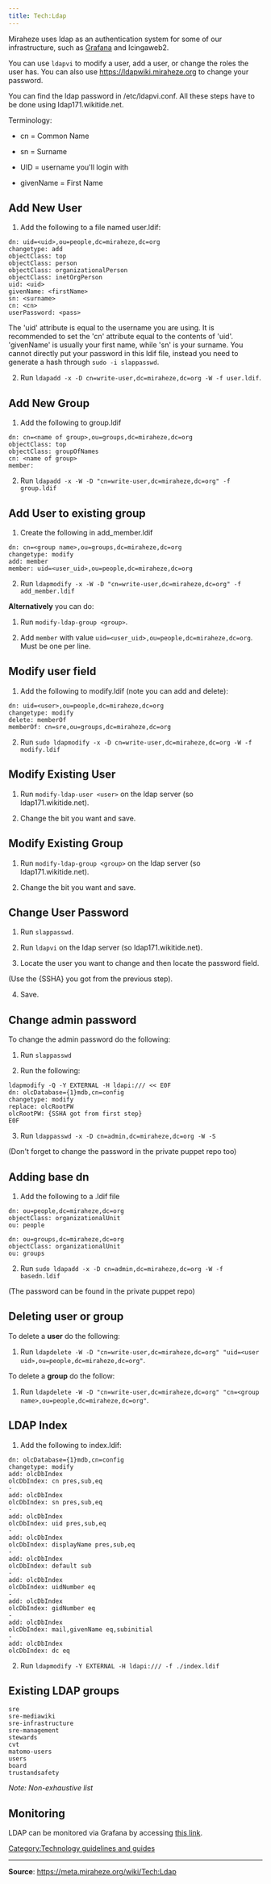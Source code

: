 ```yaml
---
title: Tech:Ldap
---
```


Miraheze uses ldap as an authentication system for some of our infrastructure, such as [Grafana](https://meta.miraheze.org/wiki/Tech:Grafana) and Icingaweb2.

You can use `ldapvi` to modify a user, add a user, or change the roles the user has. You can also use https://ldapwiki.miraheze.org to change your password.

You can find the ldap password in /etc/ldapvi.conf. All these steps have to be done using ldap171.wikitide.net.

Terminology:
* cn = Common Name

* sn = Surname

* UID = username you'll login with

* givenName = First Name

## Add New User 

1. Add the following to a file named user.ldif:
```
dn: uid=<uid>,ou=people,dc=miraheze,dc=org
changetype: add
objectClass: top
objectClass: person
objectClass: organizationalPerson
objectClass: inetOrgPerson
uid: <uid>
givenName: <firstName>
sn: <surname>
cn: <cn>
userPassword: <pass>
```

The 'uid' attribute is equal to the username you are using. It is recommended to set the 'cn' attribute equal to the contents of 'uid'. 'givenName' is usually your first name, while 'sn' is your surname.
You cannot directly put your password in this ldif file, instead you need to generate a hash through `sudo -i slappasswd`.

2. Run `ldapadd -x -D cn=write-user,dc=miraheze,dc=org -W -f user.ldif`.

## Add New Group 

1. Add the following to group.ldif

```
dn: cn=<name of group>,ou=groups,dc=miraheze,dc=org
objectClass: top
objectClass: groupOfNames
cn: <name of group>
member:
```

2. Run `ldapadd -x -W -D "cn=write-user,dc=miraheze,dc=org" -f group.ldif`

## Add User to existing group 

1. Create the following in add_member.ldif

```
dn: cn=<group name>,ou=groups,dc=miraheze,dc=org
changetype: modify
add: member
member: uid=<user_uid>,ou=people,dc=miraheze,dc=org
```

2. Run `ldapmodify -x -W -D "cn=write-user,dc=miraheze,dc=org" -f add_member.ldif`

**Alternatively** you can do:

1. Run `modify-ldap-group <group>`.

2. Add `member` with value `uid=<user_uid>,ou=people,dc=miraheze,dc=org`. Must be one per line.

## Modify user field 

1. Add the following to modify.ldif (note you can add and delete):

```
dn: uid=<user>,ou=people,dc=miraheze,dc=org
changetype: modify
delete: memberOf
memberOf: cn=sre,ou=groups,dc=miraheze,dc=org
```

2. Run `sudo ldapmodify -x -D cn=write-user,dc=miraheze,dc=org -W -f modify.ldif`

## Modify Existing User 

1. Run `modify-ldap-user <user>` on the ldap server (so ldap171.wikitide.net).

2. Change the bit you want and save.

## Modify Existing Group 

1. Run `modify-ldap-group <group>` on the ldap server (so ldap171.wikitide.net).

2. Change the bit you want and save.

## Change User Password 

1. Run `slappasswd`.

2. Run `ldapvi` on the ldap server (so ldap171.wikitide.net).

3. Locate the user you want to change and then locate the password field.

(Use the {SSHA} you got from the previous step).

4. Save.

## Change admin password 

To change the admin password do the following:

1. Run `slappasswd`

2. Run the following:

```
ldapmodify -Q -Y EXTERNAL -H ldapi:/// << E0F
dn: olcDatabase={1}mdb,cn=config
changetype: modify
replace: olcRootPW
olcRootPW: {SSHA got from first step}
E0F
```

3. Run `ldappasswd -x -D cn=admin,dc=miraheze,dc=org -W -S`

(Don't forget to change the password in the private puppet repo too)

## Adding base dn 

1. Add the following to a .ldif file

```
dn: ou=people,dc=miraheze,dc=org
objectClass: organizationalUnit
ou: people

dn: ou=groups,dc=miraheze,dc=org
objectClass: organizationalUnit
ou: groups
```

2. Run `sudo ldapadd -x -D cn=admin,dc=miraheze,dc=org -W -f basedn.ldif`

(The password can be found in the private puppet repo)

## Deleting user or group 

To delete a **user** do the following:

1. Run `ldapdelete -W -D "cn=write-user,dc=miraheze,dc=org" "uid=<user uid>,ou=people,dc=miraheze,dc=org"`.

To delete a **group** do the follow:

1. Run `ldapdelete -W -D "cn=write-user,dc=miraheze,dc=org" "cn=<group name>,ou=people,dc=miraheze,dc=org"`.

## LDAP Index 

1. Add the following to index.ldif:

```
dn: olcDatabase={1}mdb,cn=config
changetype: modify
add: olcDbIndex
olcDbIndex: cn pres,sub,eq
-
add: olcDbIndex
olcDbIndex: sn pres,sub,eq
-
add: olcDbIndex
olcDbIndex: uid pres,sub,eq
-
add: olcDbIndex
olcDbIndex: displayName pres,sub,eq
-
add: olcDbIndex
olcDbIndex: default sub
-
add: olcDbIndex
olcDbIndex: uidNumber eq
-
add: olcDbIndex
olcDbIndex: gidNumber eq
-
add: olcDbIndex
olcDbIndex: mail,givenName eq,subinitial
-
add: olcDbIndex
olcDbIndex: dc eq
```

2. Run `ldapmodify -Y EXTERNAL -H ldapi:/// -f ./index.ldif`

## Existing LDAP groups 

```
sre
sre-mediawiki
sre-infrastructure
sre-management
stewards
cvt
matomo-users
users
board
trustandsafety
```
*Note: Non-exhaustive list*

## Monitoring 

LDAP can be monitored via Grafana by accessing [this link](https://grafana.wikitide.net/d/uOLD33lMz/ldap?orgId=1).

[Category:Technology guidelines and guides](https://meta.miraheze.org/wiki/Category:Technology_guidelines_and_guides)

----
**Source**: https://meta.miraheze.org/wiki/Tech:Ldap